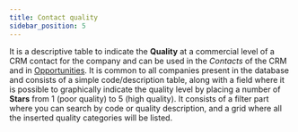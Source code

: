 ```yaml
---
title: Contact quality
sidebar_position: 5
---
```


It is a descriptive table to indicate the **Quality** at a commercial level of a CRM contact for the company and can be used in the *Contacts* of the CRM and in [Opportunities](/docs/crm/chance/search-chances/). It is common to all companies present in the database and consists of a simple code/description table, along with a field where it is possible to graphically indicate the quality level by placing a number of **Stars** from 1 (poor quality) to 5 (high quality).
It consists of a filter part where you can search by code or quality description, and a grid where all the inserted quality categories will be listed.